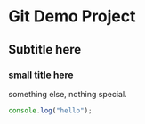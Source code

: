 # Git Demo Project

## Subtitle here

### small title here

something else, nothing special.

```js
console.log("hello");
```
